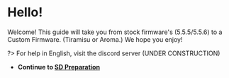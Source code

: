 # Hello!

Welcome! This guide will take you from stock firmware's (5.5.5/5.5.6) to a Custom Firmware. (Tiramisu or Aroma.) We hope you enjoy!

?> For help in English, visit the discord server (UNDER CONSTRUCTION)

- **Continue to [SD Preparation](/sd)**
